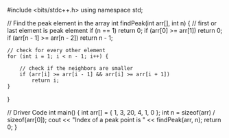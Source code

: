 #include <bits/stdc++.h>
using namespace std;
 
// Find the peak element in the array
int findPeak(int arr[], int n)
{
    // first or last element is peak element
    if (n == 1)
        return 0;
    if (arr[0] >= arr[1])
        return 0;
    if (arr[n - 1] >= arr[n - 2])
        return n - 1;
 
    // check for every other element
    for (int i = 1; i < n - 1; i++) {
 
        // check if the neighbors are smaller
        if (arr[i] >= arr[i - 1] && arr[i] >= arr[i + 1])
            return i;
    }
}
 
// Driver Code
int main()
{
    int arr[] = { 1, 3, 20, 4, 1, 0 };
    int n = sizeof(arr) / sizeof(arr[0]);
    cout << "Index of a peak point is " << findPeak(arr, n);
    return 0;
}